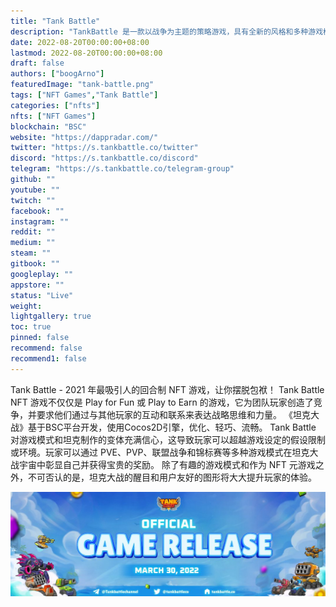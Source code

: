 ```yaml
---
title: "Tank Battle"
description: "TankBattle 是一款以战争为主题的策略游戏，具有全新的风格和多种游戏模式。 拥有超过3年的手机游戏开发经验，我们有"
date: 2022-08-20T00:00:00+08:00
lastmod: 2022-08-20T00:00:00+08:00
draft: false
authors: ["boogArno"]
featuredImage: "tank-battle.png"
tags: ["NFT Games","Tank Battle"]
categories: ["nfts"]
nfts: ["NFT Games"]
blockchain: "BSC"
website: "https://dappradar.com/"
twitter: "https://s.tankbattle.co/twitter"
discord: "https://s.tankbattle.co/discord"
telegram: "https://s.tankbattle.co/telegram-group"
github: ""
youtube: ""
twitch: ""
facebook: ""
instagram: ""
reddit: ""
medium: ""
steam: ""
gitbook: ""
googleplay: ""
appstore: ""
status: "Live"
weight: 
lightgallery: true
toc: true
pinned: false
recommend: false
recommend1: false
---
```

Tank Battle - 2021 年最吸引人的回合制 NFT 游戏，让你摆脱包袱！
Tank Battle NFT 游戏不仅仅是 Play for Fun 或 Play to Earn 的游戏，它为团队玩家创造了竞争，并要求他们通过与其他玩家的互动和联系来表达战略思维和力量。
《坦克大战》基于BSC平台开发，使用Cocos2D引擎，优化、轻巧、流畅。
Tank Battle 对游戏模式和坦克制作的变体充满信心，这导致玩家可以超越游戏设定的假设限制或环境。玩家可以通过 PVE、PVP、联盟战争和锦标赛等多种游戏模式在坦克大战宇宙中彰显自己并获得宝贵的奖励。
除了有趣的游戏模式和作为 NFT 元游戏之外，不可否认的是，坦克大战的醒目和用户友好的图形将大大提升玩家的体验。

![1080x360](1080x360.jpg)